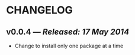 # CHANGELOG

## **v0.0.4** &mdash; *Released: 17 May 2014*

* Change to install only one package at a time
